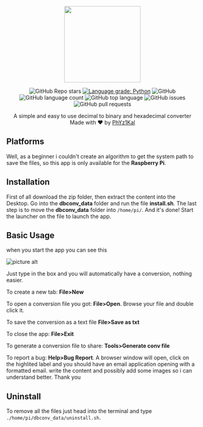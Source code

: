 <p align="center">
  <img 
    width="200"
    height="200"
    src="https://i.ibb.co/gdvGCBF/icon.png"
  >
</p>
<p align="center">
  <img alt="GitHub Repo stars" src="https://img.shields.io/github/stars/PhYz1Kal/DBconv"> <a href="https://lgtm.com/projects/g/PhYz1Kal/DBconv/context:python"><img alt="Language grade: Python" src="https://img.shields.io/lgtm/grade/python/g/PhYz1Kal/DBconv.svg?logo=lgtm&logoWidth=18"/></a> <img alt="GitHub" src="https://img.shields.io/github/license/PhYz1Kal/DBconv"> <img alt="GitHub language count" src="https://img.shields.io/github/languages/count/PhYz1Kal/DBconv"> <img alt="GitHub top language" src="https://img.shields.io/github/languages/top/PhYz1Kal/DBconv"> <img alt="GitHub issues" src="https://img.shields.io/github/issues-raw/PhYz1Kal/DBconv"> <img alt="GitHub pull requests" src="https://img.shields.io/github/issues-pr/PhYz1Kal/DBconv">
</p>
<div align="center">
  A simple and easy to use decimal to binary and hexadecimal converter
</div>
<div align="center">
  Made with ❤ by <a href="https://github.com/PhYz1Kal">PhYz1Kal</a>
</div>

## Platforms
Well, as a beginner i couldn't create an algorithm to get the system path to save the files, so this app is only available for the **Raspberry Pi**.
## Installation 
First of all download the zip folder, then extract the content into the Desktop. Go into the **dbconv_data** folder and run the file **install.sh**. The last step is to move the **dbconv_data** folder into `/home/pi/`. And it's done! Start the launcher on the file to launch the app.
## Basic Usage
when you start the app you can see this

![picture alt](https://i.ibb.co/8zNb9dY/Istantanea-2022-03-23-22-59-31.png)

Just type in the box and you will automatically have a conversion, nothing easier.

To create a new tab: **File>New**

To open a conversion file you got: **File>Open**. Browse your file and double click it.

To save the conversion as a text file **File>Save as txt**

To close the app: **File>Exit**


To generate a conversion file to share: **Tools>Generate conv file**


To report a bug: **Help>Bug Report**. A browser window will open, click on the highlited label and you should have an email application opening with a formatted email. write the content and possibly add some images so i can understand better. Thank you
## Uninstall
To remove all the files just head into the terminal and type `./home/pi/dbconv_data/uninstall.sh`.
